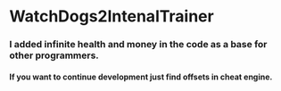 # WatchDogs2IntenalTrainer

### I added infinite health and money in the code as a base for other programmers.


#### If you want to continue development just find offsets in cheat engine.
